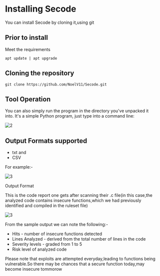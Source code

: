 # Installing Secode

You can install Secode by cloning it,using git

## Prior to install

Meet the requirements

~~~~
apt update | apt upgrade 
~~~~

## Cloning the repository


~~~~
git clone https://github.com/NoelV11/Secode.git
~~~~

## Tool Operation

You can also simply run the program in the directory you've unpacked it
into.   It's a simple Python program, just type into a command line:

![2](https://user-images.githubusercontent.com/77625109/147364977-ea883dfd-81af-45ff-949b-5fa0f5a221c3.png)

## Output Formats supported

- txt and
- CSV

For example:-


![3](https://user-images.githubusercontent.com/77625109/147365058-d9d8c2ef-fbea-4e64-a504-a11b77a266bc.png)

Output Format

This is the code report one gets after scanning their .c file(in this case,the analyzed code contains insecure functions,which we had previously identified and compiled in the ruleset file)

![3](https://user-images.githubusercontent.com/77625109/147365491-f5684c4f-690a-419f-8033-d90bc060bd2e.png)

From the sample output we can note the following:-

- Hits - number of insecure functions detected
- Lines Analyzed - derived from the total number of lines in the code
- Severity levels - graded from 1 to 5
- Risk level of analyzed code

Please note that exploits are attempted everyday,leading to functions being vulnerable.So there may be chances that a secure function today,may become insecure tommorow
